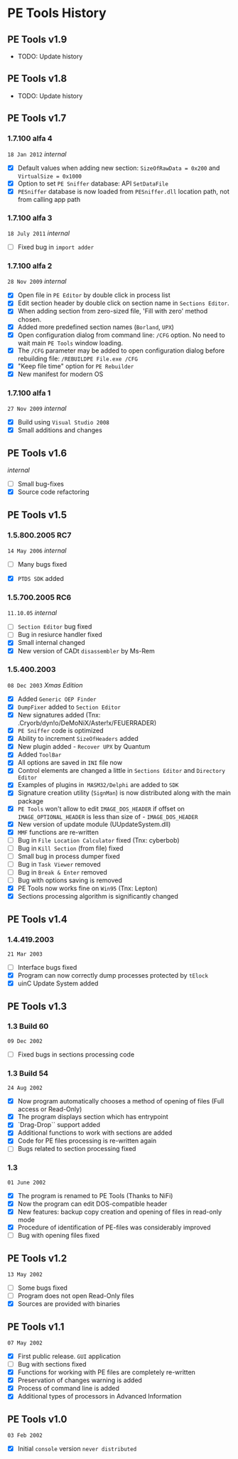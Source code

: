 # PE Tools History

## PE Tools v1.9

- TODO: Update history

## PE Tools v1.8

- TODO: Update history

## PE Tools v1.7

### 1.7.100 alfa 4

`18 Jan 2012` _internal_

- [x] Default values when adding new section: `SizeOfRawData = 0x200` and `VirtualSize = 0x1000`
- [x] Option to set `PE Sniffer` database: API `SetDataFile`
- [x] `PESniffer` database is now loaded from `PESniffer.dll` location path, not from calling app path

### 1.7.100 alfa 3

`18 July 2011` _internal_
- [ ] Fixed bug in `import adder`

### 1.7.100 alfa 2

`28 Nov 2009` _internal_

- [x] Open file in `PE Editor` by double click in process list
- [x] Edit section header by double click on section name in `Sections Editor`.
- [x] When adding section from zero-sized file, 'Fill with zero' method chosen.
- [x] Added more predefined section names (`Borland`, `UPX`)
- [x] Open configuration dialog from command line: `/CFG` option. No need to wait main `PE Tools` window loading.
- [x] The `/CFG` parameter may be added to open configuration dialog before rebuilding file: `/REBUILDPE File.exe /CFG`
- [x] "Keep file time" option for `PE Rebuilder`
- [x] New manifest for modern OS

### 1.7.100 alfa 1

`27 Nov 2009` _internal_
- [x] Build using `Visual Studio 2008`
- [x] Small additions and changes

## PE Tools v1.6

_internal_
- [ ] Small bug-fixes
- [x] Source code refactoring

## PE Tools v1.5

### 1.5.800.2005 RC7

`14 May 2006` _internal_

- [ ] Many bugs fixed
- [x] `PTDS SDK` added


### 1.5.700.2005 RC6

`11.10.05` _internal_

- [ ] `Section Editor` bug fixed
- [ ] Bug in resiurce handler fixed
- [x] Small internal changed
- [x] New version of CADt `disassembler` by Ms-Rem

### 1.5.400.2003

`08 Dec 2003` _Xmas Edition_

- [x] Added `Generic OEP Finder`
- [x] `DumpFixer` added to `Section Editor`
- [x] New signatures added (Tnx: .Cryorb/dyn!o/DeMoNiX/Aster!x/FEUERRADER)
- [x] `PE Sniffer` code is optimized
- [x] Ability to increment `SizeOfHeaders` added
- [x] New plugin added - `Recover UPX` by Quantum
- [x] Added `ToolBar`
- [x] All options are saved in `INI` file now
- [x] Control elements are changed a little in `Sections Editor` and `Directory Editor`
- [x] Examples of plugins in` MASM32/Delphi` are added to `SDK`
- [x] Signature creation utility (`SignMan`) is now distributed along with the main package
- [x] `PE Tools` won't allow to edit `IMAGE_DOS_HEADER` if offset on `IMAGE_OPTIONAL_HEADER` is less than size of - `IMAGE_DOS_HEADER`
- [x] New version of update module (UUpdateSystem.dll)
- [x] `MMF` functions are re-written
- [ ] Bug in `File Location Calculator` fixed (Tnx: cyberbob)
- [ ] Bug in `Kill Section` (from file) fixed
- [ ] Small bug in process dumper fixed
- [ ] Bug in `Task Viewer` removed
- [ ] Bug in `Break & Enter` removed
- [ ] Bug with options saving is removed
- [x] PE Tools now works fine on `Win95` (Tnx: Lepton)
- [x] Sections processing algorithm is significantly changed

## PE Tools v1.4

### 1.4.419.2003

`21 Mar 2003`
- [ ] Interface bugs fixed
- [x] Program can now correctly dump processes protected by `tElock`
- [x] uinC Update System added

## PE Tools v1.3

### 1.3 Build 60

`09 Dec 2002`
- [ ] Fixed bugs in sections processing code

### 1.3 Build 54

`24 Aug 2002`
- [x] Now program automatically chooses a method of opening of files (Full access or Read-Only)
- [x] The program displays section which has entrypoint
- [x] `Drag-Drop`` support added
- [x] Additional functions to work with sections are added
- [x] Code for PE files processing is re-written again
- [ ] Bugs related to section processing fixed

### 1.3

`01 June 2002`
- [x] The program is renamed to PE Tools (Thanks to NiFi)
- [x] Now the program can edit DOS-compatible header
- [x] New features: backup copy creation and opening of files in read-only mode
- [x] Procedure of identification of PE-files was considerably improved
- [ ] Bug with opening files fixed

## PE Tools v1.2

`13 May 2002`
- [ ] Some bugs fixed
- [ ] Program does not open Read-Only files
- [x] Sources are provided with binaries

## PE Tools v1.1

`07 May 2002`
- [x] First public release. `GUI` application
- [ ] Bug with sections fixed
- [x] Functions for working with PE files are completely re-written
- [x] Preservation of changes warning is added
- [x] Process of command line is added
- [x] Additional types of processors in Advanced Information

## PE Tools v1.0

`03 Feb 2002`
- [x] Initial `console` version `never distributed`
